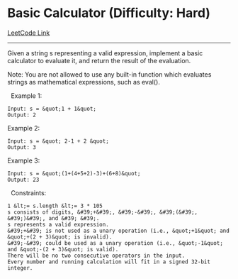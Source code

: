 # Basic Calculator (Difficulty: Hard)

[LeetCode Link](https://leetcode.com/problems/basic-calculator/)

---

Given a string s representing a valid expression, implement a basic calculator to evaluate it, and return the result of the evaluation.

Note: You are not allowed to use any built-in function which evaluates strings as mathematical expressions, such as eval().

&nbsp;
Example 1:

```
Input: s = &quot;1 + 1&quot;
Output: 2
```

Example 2:

```
Input: s = &quot; 2-1 + 2 &quot;
Output: 3
```

Example 3:

```
Input: s = &quot;(1+(4+5+2)-3)+(6+8)&quot;
Output: 23
```

&nbsp;
Constraints:


	1 &lt;= s.length &lt;= 3 * 105
	s consists of digits, &#39;+&#39;, &#39;-&#39;, &#39;(&#39;, &#39;)&#39;, and &#39; &#39;.
	s represents a valid expression.
	&#39;+&#39; is not used as a unary operation (i.e., &quot;+1&quot; and &quot;+(2 + 3)&quot; is invalid).
	&#39;-&#39; could be used as a unary operation (i.e., &quot;-1&quot; and &quot;-(2 + 3)&quot; is valid).
	There will be no two consecutive operators in the input.
	Every number and running calculation will fit in a signed 32-bit integer.


